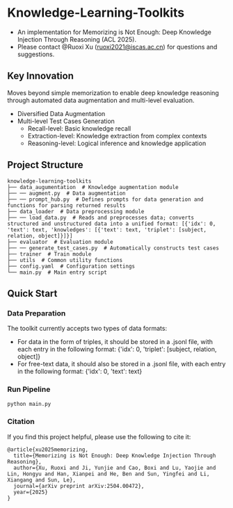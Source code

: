 # Knowledge-Learning-Toolkits

- An implementation for Memorizing is Not Enough: Deep Knowledge Injection Through Reasoning (ACL 2025).
- Please contact @Ruoxi Xu (ruoxi2021@iscas.ac.cn) for questions and suggestions.

## Key Innovation

Moves beyond simple memorization to enable deep knowledge reasoning through automated data augmentation and multi-level evaluation.

- Diversified Data Augmentation
- Multi-level Test Cases Generation 
  - Recall-level: Basic knowledge recall 
  - Extraction-level: Knowledge extraction from complex contexts 
  - Reasoning-level: Logical inference and knowledge application

## Project Structure

```
knowledge-learning-toolkits
├── data_augumentation  # Knowledge augmentation module
├── ── augment.py  # Data augmentation
├── ── prompt_hub.py  # Defines prompts for data generation and functions for parsing returned results
├── data_loader  # Data preprocessing module
├── ── load_data.py  # Reads and preprocesses data; converts structured and unstructured data into a unified format: [{'idx': 0, 'text': text, 'knowledges': [{'text': text, 'triplet': [subject, relation, object]}]}]
├── evaluator  # Evaluation module
├── ── generate_test_cases.py  # Automatically constructs test cases
├── trainer  # Train module
├── utils  # Common utility functions
├── config.yaml  # Configuration settings
└── main.py  # Main entry script
```

## Quick Start

### Data Preparation

The toolkit currently accepts two types of data formats:
- For data in the form of triples, it should be stored in a .jsonl file, with each entry in the following format:
{'idx': 0, 'triplet': [subject, relation, object]}
- For free-text data, it should also be stored in a .jsonl file, with each entry in the following format:
{'idx': 0, 'text': text}

### Run Pipeline

```bash
python main.py
```

### Citation
If you find this project helpful, please use the following to cite it:
```
@article{xu2025memorizing,
  title={Memorizing is Not Enough: Deep Knowledge Injection Through Reasoning},
  author={Xu, Ruoxi and Ji, Yunjie and Cao, Boxi and Lu, Yaojie and Lin, Hongyu and Han, Xianpei and He, Ben and Sun, Yingfei and Li, Xiangang and Sun, Le},
  journal={arXiv preprint arXiv:2504.00472},
  year={2025}
}
```